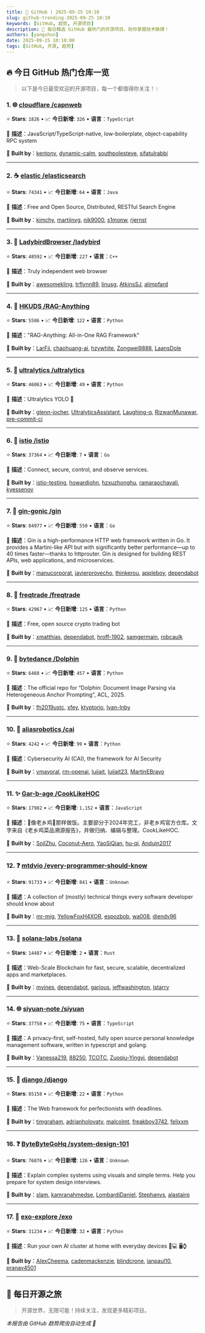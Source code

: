 ```yaml
---
title: 🚀 GitHub | 2025-09-25 10:10
slug: github-trending-2025-09-25 10:10
keywords: [GitHub, 趋势, 开源项目]
description: 🌟 每日精选 GitHub 最热门的开源项目，助你掌握技术脉搏！
authors: [yangshun]
date: 2025-09-25 10:10:00
tags: [GitHub, 开源, 趋势]
---
```


## 🔥 今日 GitHub 热门仓库一览

> 以下是今日最受欢迎的开源项目，每一个都值得你关注！💡

### 1. 🌐 [cloudflare /capnweb](https://github.com/cloudflare/capnweb)

⭐ **Stars**: `1826`   •   📈 **今日新增**: `326`   •   **语言**：`TypeScript`

📝 **描述**：JavaScript/TypeScript-native, low-boilerplate, object-capability RPC system

🤝 **Built by**：[kentonv](https://github.com/kentonv), [dynamic-calm](https://github.com/dynamic-calm), [southpolesteve](https://github.com/southpolesteve), [sifatulrabbi](https://github.com/sifatulrabbi)

---

### 2. ☕ [elastic /elasticsearch](https://github.com/elastic/elasticsearch)

⭐ **Stars**: `74341`   •   📈 **今日新增**: `64`   •   **语言**：`Java`

📝 **描述**：Free and Open Source, Distributed, RESTful Search Engine

🤝 **Built by**：[kimchy](https://github.com/kimchy), [martijnvg](https://github.com/martijnvg), [nik9000](https://github.com/nik9000), [s1monw](https://github.com/s1monw), [rjernst](https://github.com/rjernst)

---

### 3. 🔧 [LadybirdBrowser /ladybird](https://github.com/LadybirdBrowser/ladybird)

⭐ **Stars**: `48592`   •   📈 **今日新增**: `227`   •   **语言**：`C++`

📝 **描述**：Truly independent web browser

🤝 **Built by**：[awesomekling](https://github.com/awesomekling), [trflynn89](https://github.com/trflynn89), [linusg](https://github.com/linusg), [AtkinsSJ](https://github.com/AtkinsSJ), [alimpfard](https://github.com/alimpfard)

---

### 4. 🐍 [HKUDS /RAG-Anything](https://github.com/HKUDS/RAG-Anything)

⭐ **Stars**: `5586`   •   📈 **今日新增**: `122`   •   **语言**：`Python`

📝 **描述**："RAG-Anything: All-in-One RAG Framework"

🤝 **Built by**：[LarFii](https://github.com/LarFii), [chaohuang-ai](https://github.com/chaohuang-ai), [hzywhite](https://github.com/hzywhite), [Zongwei9888](https://github.com/Zongwei9888), [LaansDole](https://github.com/LaansDole)

---

### 5. 🐍 [ultralytics /ultralytics](https://github.com/ultralytics/ultralytics)

⭐ **Stars**: `46063`   •   📈 **今日新增**: `49`   •   **语言**：`Python`

📝 **描述**：Ultralytics YOLO 🚀

🤝 **Built by**：[glenn-jocher](https://github.com/glenn-jocher), [UltralyticsAssistant](https://github.com/UltralyticsAssistant), [Laughing-q](https://github.com/Laughing-q), [RizwanMunawar](https://github.com/RizwanMunawar), [pre-commit-ci](https://github.com/pre-commit-ci)

---

### 6. 🚦 [istio /istio](https://github.com/istio/istio)

⭐ **Stars**: `37364`   •   📈 **今日新增**: `7`   •   **语言**：`Go`

📝 **描述**：Connect, secure, control, and observe services.

🤝 **Built by**：[istio-testing](https://github.com/istio-testing), [howardjohn](https://github.com/howardjohn), [hzxuzhonghu](https://github.com/hzxuzhonghu), [ramaraochavali](https://github.com/ramaraochavali), [kyessenov](https://github.com/kyessenov)

---

### 7. 🚦 [gin-gonic /gin](https://github.com/gin-gonic/gin)

⭐ **Stars**: `84977`   •   📈 **今日新增**: `550`   •   **语言**：`Go`

📝 **描述**：Gin is a high-performance HTTP web framework written in Go. It provides a Martini-like API but with significantly better performance—up to 40 times faster—thanks to httprouter. Gin is designed for building REST APIs, web applications, and microservices.

🤝 **Built by**：[manucorporat](https://github.com/manucorporat), [javierprovecho](https://github.com/javierprovecho), [thinkerou](https://github.com/thinkerou), [appleboy](https://github.com/appleboy), [dependabot](https://github.com/dependabot)

---

### 8. 🐍 [freqtrade /freqtrade](https://github.com/freqtrade/freqtrade)

⭐ **Stars**: `42967`   •   📈 **今日新增**: `125`   •   **语言**：`Python`

📝 **描述**：Free, open source crypto trading bot

🤝 **Built by**：[xmatthias](https://github.com/xmatthias), [dependabot](https://github.com/dependabot), [hroff-1902](https://github.com/hroff-1902), [samgermain](https://github.com/samgermain), [robcaulk](https://github.com/robcaulk)

---

### 9. 🐍 [bytedance /Dolphin](https://github.com/bytedance/Dolphin)

⭐ **Stars**: `6468`   •   📈 **今日新增**: `457`   •   **语言**：`Python`

📝 **描述**：The official repo for “Dolphin: Document Image Parsing via Heterogeneous Anchor Prompting”, ACL, 2025.

🤝 **Built by**：[fh2019ustc](https://github.com/fh2019ustc), [xfey](https://github.com/xfey), [ktyptorio](https://github.com/ktyptorio), [Ivan-Inby](https://github.com/Ivan-Inby)

---

### 10. 🐍 [aliasrobotics /cai](https://github.com/aliasrobotics/cai)

⭐ **Stars**: `4242`   •   📈 **今日新增**: `99`   •   **语言**：`Python`

📝 **描述**：Cybersecurity AI (CAI), the framework for AI Security

🤝 **Built by**：[vmayoral](https://github.com/vmayoral), [rm-openai](https://github.com/rm-openai), [luijait](https://github.com/luijait), [luijait23](https://github.com/luijait23), [MartinEBravo](https://github.com/MartinEBravo)

---

### 11. ✨ [Gar-b-age /CookLikeHOC](https://github.com/Gar-b-age/CookLikeHOC)

⭐ **Stars**: `17982`   •   📈 **今日新增**: `1,152`   •   **语言**：`JavaScript`

📝 **描述**：🥢像老乡鸡🐔那样做饭。主要部分于2024年完工，非老乡鸡官方仓库。文字来自《老乡鸡菜品溯源报告》，并做归纳、编辑与整理。CookLikeHOC.

🤝 **Built by**：[SoilZhu](https://github.com/SoilZhu), [Coconut-Aero](https://github.com/Coconut-Aero), [YaoSiQian](https://github.com/YaoSiQian), [hu-qi](https://github.com/hu-qi), [Anduin2017](https://github.com/Anduin2017)

---

### 12. ❓ [mtdvio /every-programmer-should-know](https://github.com/mtdvio/every-programmer-should-know)

⭐ **Stars**: `91733`   •   📈 **今日新增**: `841`   •   **语言**：`Unknown`

📝 **描述**：A collection of (mostly) technical things every software developer should know about

🤝 **Built by**：[mr-mig](https://github.com/mr-mig), [YellowFoxH4XOR](https://github.com/YellowFoxH4XOR), [espozbob](https://github.com/espozbob), [wa008](https://github.com/wa008), [diendv96](https://github.com/diendv96)

---

### 13. 🦀 [solana-labs /solana](https://github.com/solana-labs/solana)

⭐ **Stars**: `14487`   •   📈 **今日新增**: `2`   •   **语言**：`Rust`

📝 **描述**：Web-Scale Blockchain for fast, secure, scalable, decentralized apps and marketplaces.

🤝 **Built by**：[mvines](https://github.com/mvines), [dependabot](https://github.com/dependabot), [garious](https://github.com/garious), [jeffwashington](https://github.com/jeffwashington), [jstarry](https://github.com/jstarry)

---

### 14. 🌐 [siyuan-note /siyuan](https://github.com/siyuan-note/siyuan)

⭐ **Stars**: `37758`   •   📈 **今日新增**: `75`   •   **语言**：`TypeScript`

📝 **描述**：A privacy-first, self-hosted, fully open source personal knowledge management software, written in typescript and golang.

🤝 **Built by**：[Vanessa219](https://github.com/Vanessa219), [88250](https://github.com/88250), [TCOTC](https://github.com/TCOTC), [Zuoqiu-Yingyi](https://github.com/Zuoqiu-Yingyi), [dependabot](https://github.com/dependabot)

---

### 15. 🐍 [django /django](https://github.com/django/django)

⭐ **Stars**: `85158`   •   📈 **今日新增**: `22`   •   **语言**：`Python`

📝 **描述**：The Web framework for perfectionists with deadlines.

🤝 **Built by**：[timgraham](https://github.com/timgraham), [adrianholovaty](https://github.com/adrianholovaty), [malcolmt](https://github.com/malcolmt), [freakboy3742](https://github.com/freakboy3742), [felixxm](https://github.com/felixxm)

---

### 16. ❓ [ByteByteGoHq /system-design-101](https://github.com/ByteByteGoHq/system-design-101)

⭐ **Stars**: `76876`   •   📈 **今日新增**: `126`   •   **语言**：`Unknown`

📝 **描述**：Explain complex systems using visuals and simple terms. Help you prepare for system design interviews.

🤝 **Built by**：[slam](https://github.com/slam), [kamranahmedse](https://github.com/kamranahmedse), [LombardiDaniel](https://github.com/LombardiDaniel), [Stephanvs](https://github.com/Stephanvs), [alastairp](https://github.com/alastairp)

---

### 17. 🐍 [exo-explore /exo](https://github.com/exo-explore/exo)

⭐ **Stars**: `31234`   •   📈 **今日新增**: `32`   •   **语言**：`Python`

📝 **描述**：Run your own AI cluster at home with everyday devices 📱💻 🖥️⌚

🤝 **Built by**：[AlexCheema](https://github.com/AlexCheema), [cadenmackenzie](https://github.com/cadenmackenzie), [blindcrone](https://github.com/blindcrone), [ianpaul10](https://github.com/ianpaul10), [pranav4501](https://github.com/pranav4501)

---

## 🌈 每日开源之旅

> 开源世界，无限可能！持续关注，发现更多精彩项目。

*本报告由 GitHub 趋势爬虫自动生成 🤖*
